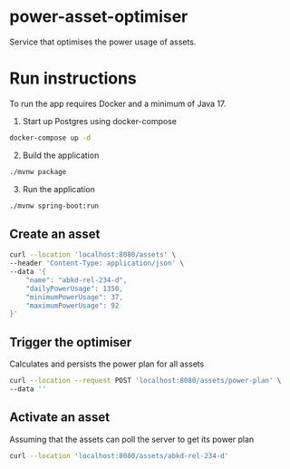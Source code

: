 # power-asset-optimiser
Service that optimises the power usage of assets.

# Run instructions
To run the app requires Docker and a minimum of Java 17.

1. Start up Postgres using docker-compose
```bash
docker-compose up -d
```
2. Build the application
```bash
./mvnw package
```

3. Run the application
```bash
./mvnw spring-boot:run
```

## Create an asset
```bash
curl --location 'localhost:8080/assets' \
--header 'Content-Type: application/json' \
--data '{
    "name": "abkd-rel-234-d",
    "dailyPowerUsage": 1350,
    "minimumPowerUsage": 37,
    "maximumPowerUsage": 92
}'
```

## Trigger the optimiser
Calculates and persists the power plan for all assets
```bash
curl --location --request POST 'localhost:8080/assets/power-plan' \
--data ''
```

## Activate an asset
Assuming that the assets can poll the server to get its power plan
```bash
curl --location 'localhost:8080/assets/abkd-rel-234-d'
```
